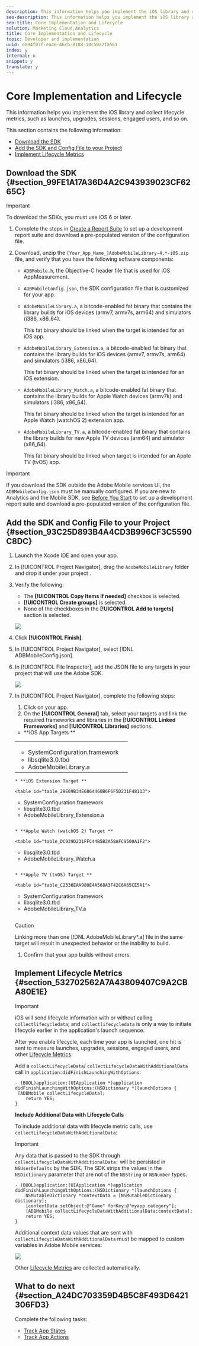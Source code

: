 ```yaml
---
description: This information helps you implement the iOS library and collect lifecycle metrics, such as launches, upgrades, sessions, engaged users, and so on.
seo-description: This information helps you implement the iOS library and collect lifecycle metrics, such as launches, upgrades, sessions, engaged users, and so on.
seo-title: Core Implementation and Lifecycle
solution: Marketing Cloud,Analytics
title: Core Implementation and Lifecycle
topic: Developer and implementation
uuid: d894f07f-ea46-46cb-8188-10c50a2fa561
index: y
internal: n
snippet: y
translate: y
---
```


# Core Implementation and Lifecycle

This information helps you implement the iOS library and collect lifecycle metrics, such as launches, upgrades, sessions, engaged users, and so on.

This section contains the following information:

* [Download the SDK](../getting_started/dev_qs.md#section_99FE1A17A36D4A2C943939023CF6265C) 
* [Add the SDK and Config File to your Project](../getting_started/dev_qs.md#section_93C25D893B4A4CD3B996CF3C5590C8DC) 
* [Implement Lifecycle Metrics](../getting_started/dev_qs.md#section_532702562A7A43809407C9A2CBA80E1E)

## Download the SDK {#section_99FE1A17A36D4A2C943939023CF6265C}

>[!IMPORTANT]
>
>To download the SDKs, you must use iOS 6 or later.

1. Complete the steps in [Create a Report Suite](../getting_started/requirements.md#section_7BC602ED1ABA42C6AB722F506B5219F3) to set up a development report suite and download a pre-populated version of the configuration file. 
1. Download, unzip the `[Your_App_Name_]AdobeMobileLibrary-4.*-iOS.zip` file, and verify that you have the following software components:

    * `ADBMobile.h`, the Objective-C header file that is used for iOS AppMeasurement. 
    * `ADBMobileConfig.json`, the SDK configuration file that is customized for your app. 
    * `AdobeMobileLibrary.a`, a bitcode-enabled fat binary that contains the library builds for iOS devices (armv7, armv7s, arm64) and simulators (i386, x86_64).

      This fat binary should be linked when the target is intended for an iOS app. 
    
    * `AdobeMobileLibrary_Extension.a`, a bitcode-enabled fat binary that contains the library builds for iOS devices (armv7, armv7s, arm64) and simulators (i386, x86_64).

      This fat binary should be linked when the target is intended for an iOS extension. 
    
    * `AdobeMobileLibrary_Watch.a`, a bitcode-enabled fat binary that contains the library builds for Apple Watch devices (armv7k) and simulators (i386, x86_64).

      This fat binary should be linked when the target is intended for an Apple Watch (watchOS 2) extension app. 
    
    * `AdobeMobileLibrary_TV.a`, a bitcode-enabled fat binary that contains the library builds for new Apple TV devices (arm64) and simulator (x86_64).

      This fat binary should be linked when target is intended for an Apple TV (tvOS) app.

>[!IMPORTANT]
>
>If you download the SDK outside the Adobe Mobile services UI, the `ADBMobileConfig.json` must be manually configured. If you are new to Analytics and the Mobile SDK, see [Before You Start](../getting_started/requirements.md#concept_2FA4E790CA1646FFB44488CF017821DE) to set up a development report suite and download a pre-populated version of the configuration file.

## Add the SDK and Config File to your Project {#section_93C25D893B4A4CD3B996CF3C5590C8DC}

1. Launch the Xcode IDE and open your app. 
1. In [!UICONTROL Project Navigator], drag the `AdobeMobileLibrary` folder and drop it under your project . 
1. Verify the following:

    * The **[!UICONTROL Copy Items if needed]** checkbox is selected. 
    * **[!UICONTROL Create groups]** is selected. 
    * None of the checkboxes in the **[!UICONTROL Add to targets]** section is selected.

   ![](assets/step_3.png) 

1. Click **[!UICONTROL Finish]**. 
1. In [!UICONTROL Project Navigator], select [!DNL ADBMobileConfig.json]. 
1. In [!UICONTROL File Inspector], add the JSON file to any targets in your project that will use the Adobe SDK.

   ![](assets/step_4.png) 

1. In [!UICONTROL Project Navigator], complete the following steps:

    1. Click on your app. 
    1. On the **[!UICONTROL General]** tab, select your targets and link the required frameworks and libraries in the **[!UICONTROL Linked Frameworks]** and **[!UICONTROL Libraries]** sections.

    * **iOS App Targets **

    <table id="table_E5E0850AD1594D2ABB92F4329E5626C1"> 
 <tbody> 
  <tr> 
   <td colname="col1"> 
    <ul id="ul_C8E220AEF15145659DDCAE41CFC23929"> 
     <li id="li_DFAC3B19E69F4EE4A4FE24F9D5DD4F2F"> <span class="filepath"> SystemConfiguration.framework </span> </li> 
     <li id="li_DA0DF984C2694DCC848C85755603AA64"> <span class="filepath"> libsqlite3.0.tbd </span> </li> 
     <li id="li_2E4C38802BE44121B5627BA33AE11BAB"> <span class="filepath"> AdobeMobileLibrary.a </span> </li> 
    </ul> </td> 
   <td colname="col2"> <p style="text-align: center;"> <img id="image_B08E0FF9AEC448DBB5F016F0042E4392" href="assets/step_5_ios.png" /> </p> </td> 
  </tr> 
 </tbody> 
</table>

    * **iOS Extension Target **

    <table id="table_29E09B34E6864460B6F6F5D231F48113"> 
 <tbody> 
  <tr> 
   <td colname="col1"> 
    <ul id="ul_4E9696FA12D64C9AA94747806956D7BE"> 
     <li id="li_A49F5E211DCC4B54B52E3C454C088E9F"> <span class="filepath"> SystemConfiguration.framework </span> </li> 
     <li id="li_57174162080A40B1969B2E53568F8684"> <span class="filepath"> libsqlite3.0.tbd </span> </li> 
     <li id="li_62E5A48836FB4842B8E54CEFFE6C5D3A"> <span class="filepath"> AdobeMobileLibrary_Extension.a </span> </li> 
    </ul> </td> 
   <td colname="col2"> <p style="text-align: center;"> <img id="image_EB845DC5079F46769C97540A60B70B52" href="assets/step_5_extension.png" /> </p> </td> 
  </tr> 
 </tbody> 
</table>

    * **Apple Watch (watchOS 2) Target **

    <table id="table_DC939D231FFC44B5B2A58AFC9500A1F2"> 
 <tbody> 
  <tr> 
   <td colname="col1"> 
    <ul id="ul_DECC3162506A4897984997532A4E296C"> 
     <li id="li_6314B1DC7B874EC9BAC797727B68C0BF"> <span class="filepath"> libsqlite3.0.tbd </span> </li> 
     <li id="li_B2381BC7231342DFB6AADA58A0BE46B2"> <span class="filepath"> AdobeMobileLibrary_Watch.a </span> </li> 
    </ul> </td> 
   <td colname="col2"> <p style="text-align: center;"> <img id="image_41F42C5CE67A444BABC0DA9C4AE3FDF9" href="assets/step_5_watch.png" /> </p> </td> 
  </tr> 
 </tbody> 
</table>

    * **Apple TV (tvOS) Target **

    <table id="table_C2336EAA980E4A568A3F42C6A65CE5A1"> 
 <tbody> 
  <tr> 
   <td colname="col1"> 
    <ul id="ul_0F4D1F67021349598461030E2B80BAFB"> 
     <li id="li_68D05123271C43058C7980CFF2DDED0E"> <span class="filepath"> SystemConfiguration.framework </span> </li> 
     <li id="li_DDEAC69C483A4BD397392B425FF78835"> <span class="filepath"> libsqlite3.0.tbd </span> </li> 
     <li id="li_CB32A1A68642409586D01976CAECCEB9"> <span class="filepath"> AdobeMobileLibrary_TV.a </span> </li> 
    </ul> </td> 
   <td colname="col2"> <p style="text-align: center;"> <img id="image_619FC49CF3144384B3751A34EABEEBF5" href="assets/step_5_tv.png" /> </p> </td> 
  </tr> 
 </tbody> 
</table>

   >[!CAUTION]
   >
   >Linking more than one [!DNL AdobeMobileLibrary*.a] file in the same target will result in unexpected behavior or the inability to build.

1. Confirm that your app builds without errors.

## Implement Lifecycle Metrics {#section_532702562A7A43809407C9A2CBA80E1E}

>[!IMPORTANT]
>
>iOS will send lifecycle information with or without calling `collectlifecycledata`; and `collectlifecycledata` is only a way to initiate lifecycle earlier in the application's launch sequence.

After you enable lifecycle, each time your app is launched, one hit is sent to measure launches, upgrades, sessions, engaged users, and other [Lifecycle Metrics](../metrics.md#concept_77CA5CEB51D1418FB98EC7C044682A05).

Add a `collectLifecycleData`/ `collectLifecycleDataWithAdditionalData` call in `application:didFinishLaunchingWithOptions`:

```
- (BOOL)application:(UIApplication *)application didFinishLaunchingWithOptions:(NSDictionary *)launchOptions { 
 [ADBMobile collectLifecycleData]; 
    return YES; 
}
```

**Include Additional Data with Lifecycle Calls**

To include additional data with lifecycle metric calls, use `collectLifecycleDataWithAdditionalData`:

>[!IMPORTANT]
>
>Any data that is passed to the SDK through `collectLifecycleDataWithAdditionalData:` will be persisted in `NSUserDefaults` by the SDK. The SDK strips the values in the `NSDictionary` parameter that are not of the `NSString` or `NSNumber` types.

```
- (BOOL)application:(UIApplication *)application didFinishLaunchingWithOptions:(NSDictionary *)launchOptions { 
    NSMutableDictionary *contextData = [NSMutableDictionary dictionary]; 
    [contextData setObject:@"Game" forKey:@"myapp.category"]; 
    [ADBMobile collectLifecycleDataWithAdditionalData:contextData]; 
    return YES; 
}
```

Additional context data values that are sent with `collectLifecycleDataWithAdditionalData` must be mapped to custom variables in Adobe Mobile services: 

![](assets/map-variable-lifecycle.png)

Other [Lifecycle Metrics](../metrics.md#concept_77CA5CEB51D1418FB98EC7C044682A05) are collected automatically.

## What to do next {#section_A24DC703359D4B5C8F493D6421306FD3}

Complete the following tasks:

* [Track App States](../analytics_main/states.md#concept_580D3025776249AA9A7AD0724CA98B6A) 
* [Track App Actions](../analytics_main/actions.md#concept_8927250075434D6DBEE7E63C89755D3F)

